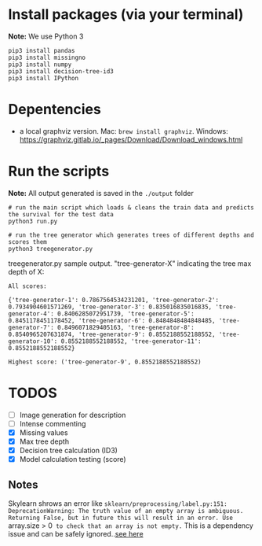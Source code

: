 # Install packages (via your terminal)
**Note:** We use Python 3

```
pip3 install pandas
pip3 install missingno
pip3 install numpy
pip3 install decision-tree-id3
pip3 install IPython 
```

# Depentencies

- a local graphviz version. Mac: `brew install graphviz`. Windows: https://graphviz.gitlab.io/_pages/Download/Download_windows.html

# Run the scripts
**Note:** All output generated is saved in the `./output` folder

```
# run the main script which loads & cleans the train data and predicts the survival for the test data
python3 run.py

# run the tree generator which generates trees of different depths and scores them
python3 treegenerator.py
```

treegenerator.py sample output. "tree-generator-X" indicating the tree max depth of X:
```
All scores:

{'tree-generator-1': 0.7867564534231201, 'tree-generator-2': 0.7934904601571269, 'tree-generator-3': 0.835016835016835, 'tree-generator-4': 0.8406285072951739, 'tree-generator-5': 0.8451178451178452, 'tree-generator-6': 0.8484848484848485, 'tree-generator-7': 0.8496071829405163, 'tree-generator-8': 0.8540965207631874, 'tree-generator-9': 0.8552188552188552, 'tree-generator-10': 0.8552188552188552, 'tree-generator-11': 0.8552188552188552}

Highest score: ('tree-generator-9', 0.8552188552188552)
```

# TODOS

- [ ] Image generation for description 
- [ ] Intense commenting
- [X] Missing values 
- [x] Max tree depth
- [X] Decision tree calculation (ID3)
- [x] Model calculation testing (score)

## Notes

Skylearn shrows an error like `sklearn/preprocessing/label.py:151: DeprecationWarning: The truth value of an empty array is ambiguous. Returning False, but in future this will result in an error. Use `array.size > 0` to check that an array is not empty.` This is a dependency issue and can be safely ignored..[see here](https://stackoverflow.com/questions/48687375/deprecation-error-in-sklearn-about-empty-array-without-any-empty-array-in-my-cod)
